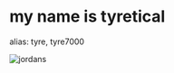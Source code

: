 # my name is tyretical
alias: tyre, tyre7000

![jordans]([https://cdn.discordapp.com/attachments/1037570035574644836/1072402214624182294/Screenshot_20230206-130210_YouTube.jpg])

